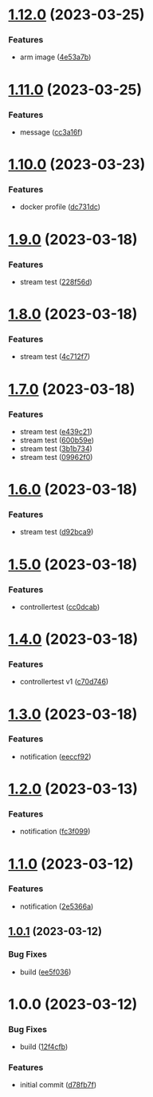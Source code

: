 # [1.12.0](https://github.com/zlaval-elte-thesis/notification-service/compare/1.11.0...1.12.0) (2023-03-25)


### Features

* arm image ([4e53a7b](https://github.com/zlaval-elte-thesis/notification-service/commit/4e53a7bad72f6a6e7705b550b31618b82054f9a3))

# [1.11.0](https://github.com/zlaval-elte-thesis/notification-service/compare/1.10.0...1.11.0) (2023-03-25)


### Features

* message ([cc3a16f](https://github.com/zlaval-elte-thesis/notification-service/commit/cc3a16fec245b7988ef20df55b7eb8357624502c))

# [1.10.0](https://github.com/zlaval-elte-thesis/notification-service/compare/1.9.0...1.10.0) (2023-03-23)


### Features

* docker profile ([dc731dc](https://github.com/zlaval-elte-thesis/notification-service/commit/dc731dc051077fa466f9daa6c58a8da97e540643))

# [1.9.0](https://github.com/zlaval-elte-thesis/notification-service/compare/1.8.0...1.9.0) (2023-03-18)


### Features

* stream test ([228f56d](https://github.com/zlaval-elte-thesis/notification-service/commit/228f56dfddc0ab9ed05bb7b8ccdb60fc9a2473ac))

# [1.8.0](https://github.com/zlaval-elte-thesis/notification-service/compare/1.7.0...1.8.0) (2023-03-18)


### Features

* stream test ([4c712f7](https://github.com/zlaval-elte-thesis/notification-service/commit/4c712f7fd1b433c8566b483b84a791e86dfa1b4a))

# [1.7.0](https://github.com/zlaval-elte-thesis/notification-service/compare/1.6.0...1.7.0) (2023-03-18)


### Features

* stream test ([e439c21](https://github.com/zlaval-elte-thesis/notification-service/commit/e439c2192731a35edc3ee59429dd5773094bac00))
* stream test ([600b59e](https://github.com/zlaval-elte-thesis/notification-service/commit/600b59e3702564c88c3a8282ce4126d081627f21))
* stream test ([3b1b734](https://github.com/zlaval-elte-thesis/notification-service/commit/3b1b734726b8bfa2ac27e1ce877d9ca45ac48370))
* stream test ([09962f0](https://github.com/zlaval-elte-thesis/notification-service/commit/09962f0543f79b0895fa10aa1ab93abb89035ac1))

# [1.6.0](https://github.com/zlaval-elte-thesis/notification-service/compare/1.5.0...1.6.0) (2023-03-18)


### Features

* stream test ([d92bca9](https://github.com/zlaval-elte-thesis/notification-service/commit/d92bca990719aed00a05303ade6a44ae80196dfa))

# [1.5.0](https://github.com/zlaval-elte-thesis/notification-service/compare/1.4.0...1.5.0) (2023-03-18)


### Features

* controllertest ([cc0dcab](https://github.com/zlaval-elte-thesis/notification-service/commit/cc0dcab893bdd8723fb92d5a46c93cdb7139f91e))

# [1.4.0](https://github.com/zlaval-elte-thesis/notification-service/compare/1.3.0...1.4.0) (2023-03-18)


### Features

* controllertest v1 ([c70d746](https://github.com/zlaval-elte-thesis/notification-service/commit/c70d7461e50a3b024eff819c132b26dbea2b1f99))

# [1.3.0](https://github.com/zlaval-elte-thesis/notification-service/compare/1.2.0...1.3.0) (2023-03-18)


### Features

* notification ([eeccf92](https://github.com/zlaval-elte-thesis/notification-service/commit/eeccf92534c10171d10e3eef40da1db4946cc4c1))

# [1.2.0](https://github.com/zlaval-elte-thesis/notification-service/compare/1.1.0...1.2.0) (2023-03-13)


### Features

* notification ([fc3f099](https://github.com/zlaval-elte-thesis/notification-service/commit/fc3f099019bcb3774e6e4e57f845f89982dd911d))

# [1.1.0](https://github.com/zlaval-elte-thesis/notification-service/compare/1.0.1...1.1.0) (2023-03-12)


### Features

* notification ([2e5366a](https://github.com/zlaval-elte-thesis/notification-service/commit/2e5366a9f60b4a1b9dc6aea328413a170fa96508))

## [1.0.1](https://github.com/zlaval-elte-thesis/notification-service/compare/1.0.0...1.0.1) (2023-03-12)


### Bug Fixes

* build ([ee5f036](https://github.com/zlaval-elte-thesis/notification-service/commit/ee5f03631adfc398eef59997c4e5796eb9921c29))

# 1.0.0 (2023-03-12)


### Bug Fixes

* build ([12f4cfb](https://github.com/zlaval-elte-thesis/notification-service/commit/12f4cfb939177d5da3c8f0305be238c712ad71a3))


### Features

* initial commit ([d78fb7f](https://github.com/zlaval-elte-thesis/notification-service/commit/d78fb7fea2e306adcb1603b2307d0dc3c2f704df))
